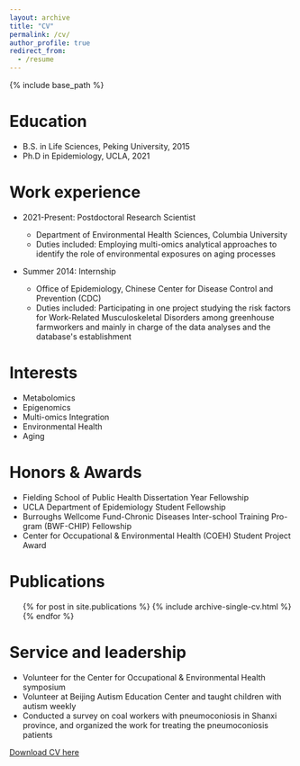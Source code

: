 ```yaml
---
layout: archive
title: "CV"
permalink: /cv/
author_profile: true
redirect_from:
  - /resume
---
```


{% include base_path %}

Education
======
* B.S. in Life Sciences, Peking University, 2015
* Ph.D in Epidemiology, UCLA, 2021

Work experience
======
* 2021-Present: Postdoctoral Research Scientist
  * Department of Environmental Health Sciences, Columbia University
  * Duties included: Employing multi-omics analytical approaches to identify the role of environmental exposures on aging processes

* Summer 2014: Internship
  * Office of Epidemiology, Chinese Center for Disease Control and Prevention (CDC)
  * Duties included: Participating in one project studying the risk factors for Work-Related Musculoskeletal Disorders among greenhouse farmworkers and mainly in charge of the data analyses and the database's establishment

Interests
======
* Metabolomics
* Epigenomics
* Multi-omics Integration
* Environmental Health
* Aging

Honors & Awards
=====
* Fielding School of Public Health Dissertation Year Fellowship
* UCLA Department of Epidemiology Student Fellowship
* Burroughs Wellcome Fund-Chronic Diseases Inter-school Training Pro-gram (BWF-CHIP) Fellowship
* Center for Occupational & Environmental Health (COEH) Student Project Award


Publications
======
  <ul>{% for post in site.publications %}
    {% include archive-single-cv.html %}
  {% endfor %}</ul>

Service and leadership
======
* Volunteer for the Center for Occupational & Environmental Health symposium
* Volunteer at Beijing Autism Education Center and taught children with autism weekly
* Conducted a survey on coal workers with pneumoconiosis in Shanxi province, and organized the work for treating the pneumoconiosis patients

[Download CV here](http://academicpages.github.io/files/CV_QiYan_0610.pdf)

